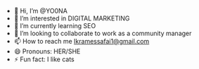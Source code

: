 - 👋 Hi, I’m @YO0NA
- 👀 I’m interested in DIGITAL MARKETING
- 🌱 I’m currently learning SEO
- 💞️ I’m looking to collaborate to work as a community manager
- 📫 How to reach me Ikramessafai1@gmail.com
- 😄 Pronouns: HER/SHE
- ⚡ Fun fact: I like cats

<!---
YO0NA/YO0NA is a ✨ special ✨ repository because its `README.md` (this file) appears on your GitHub profile.
You can click the Preview link to take a look at your changes.
--->
